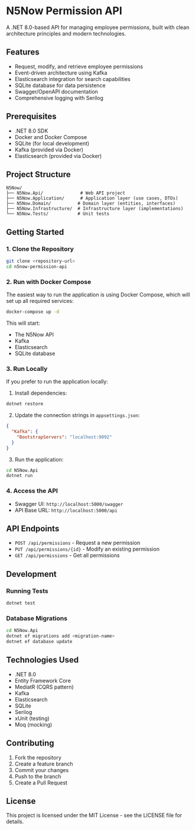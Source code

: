 # N5Now Permission API

A .NET 8.0-based API for managing employee permissions, built with clean architecture principles and modern technologies.

## Features

- Request, modify, and retrieve employee permissions
- Event-driven architecture using Kafka
- Elasticsearch integration for search capabilities
- SQLite database for data persistence
- Swagger/OpenAPI documentation
- Comprehensive logging with Serilog

## Prerequisites

- .NET 8.0 SDK
- Docker and Docker Compose
- SQLite (for local development)
- Kafka (provided via Docker)
- Elasticsearch (provided via Docker)

## Project Structure

```
N5Now/
├── N5Now.Api/              # Web API project
├── N5Now.Application/      # Application layer (use cases, DTOs)
├── N5Now.Domain/          # Domain layer (entities, interfaces)
├── N5Now.Infrastructure/  # Infrastructure layer (implementations)
└── N5Now.Tests/           # Unit tests
```

## Getting Started

### 1. Clone the Repository

```bash
git clone <repository-url>
cd n5now-permission-api
```

### 2. Run with Docker Compose

The easiest way to run the application is using Docker Compose, which will set up all required services:

```bash
docker-compose up -d
```

This will start:
- The N5Now API
- Kafka
- Elasticsearch
- SQLite database

### 3. Run Locally

If you prefer to run the application locally:

1. Install dependencies:
```bash
dotnet restore
```

2. Update the connection strings in `appsettings.json`:
```json
{
  "Kafka": {
    "BootstrapServers": "localhost:9092"
  }
}
```

3. Run the application:
```bash
cd N5Now.Api
dotnet run
```

### 4. Access the API

- Swagger UI: `http://localhost:5000/swagger`
- API Base URL: `http://localhost:5000/api`

## API Endpoints

- `POST /api/permissions` - Request a new permission
- `PUT /api/permissions/{id}` - Modify an existing permission
- `GET /api/permissions` - Get all permissions

## Development

### Running Tests

```bash
dotnet test
```

### Database Migrations

```bash
cd N5Now.Api
dotnet ef migrations add <migration-name>
dotnet ef database update
```

## Technologies Used

- .NET 8.0
- Entity Framework Core
- MediatR (CQRS pattern)
- Kafka
- Elasticsearch
- SQLite
- Serilog
- xUnit (testing)
- Moq (mocking)

## Contributing

1. Fork the repository
2. Create a feature branch
3. Commit your changes
4. Push to the branch
5. Create a Pull Request

## License

This project is licensed under the MIT License - see the LICENSE file for details. 